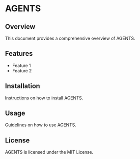 # AGENTS

## Overview

This document provides a comprehensive overview of AGENTS.

## Features

- Feature 1
- Feature 2

## Installation

Instructions on how to install AGENTS.

## Usage

Guidelines on how to use AGENTS.

## License

AGENTS is licensed under the MIT License.